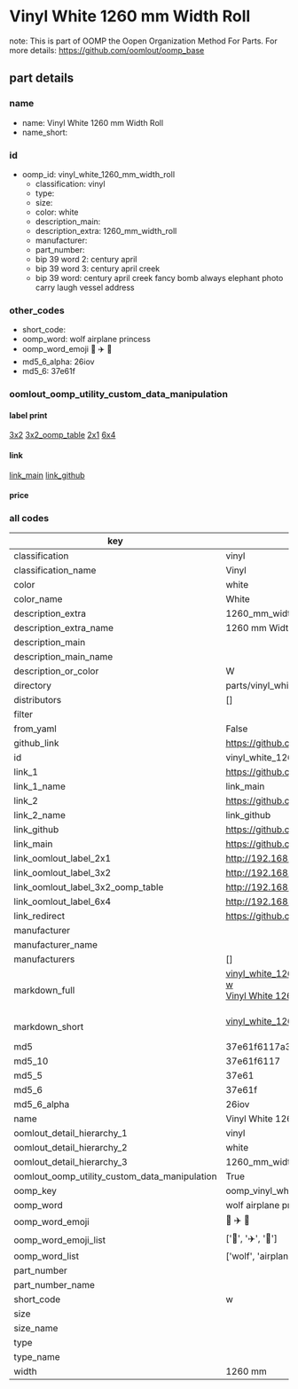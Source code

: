 # Vinyl White 1260 mm Width Roll  

note: This is part of OOMP the Oopen Organization Method For Parts. For more details: https://github.com/oomlout/oomp_base

##  part details
  







### name
* name: Vinyl White 1260 mm Width Roll
* name_short: 
### id
* oomp_id: vinyl_white_1260_mm_width_roll
  * classification: vinyl
  * type: 
  * size: 
  * color: white
  * description_main: 
  * description_extra: 1260_mm_width_roll
  * manufacturer: 
  * part_number: 
  * bip 39 word 2: century april
  * bip 39 word 3: century april creek
  * bip 39 word: century april creek fancy bomb always elephant photo carry laugh vessel address

### other_codes
* short_code: 
* oomp_word: wolf airplane princess
* oomp_word_emoji :wolf: :airplane: :princess:
* md5_6_alpha: 26iov
* md5_6: 37e61f






### oomlout_oomp_utility_custom_data_manipulation
#### label print
[3x2](http://192.168.1.245:1112/?label=oomp%2026iov)
[3x2_oomp_table](http://192.168.1.108:1112/?label=oomp%2026iov)
[2x1](http://192.168.1.242:1112/?label=oomp%2026iov)
[6x4](http://192.168.1.55:1112/?label=oomp%2026iov)    

#### link

[link_main](https://github.com/oomlout/oomlout_oomp_version_1_messy/tree/main/parts/vinyl_white_1260_mm_width_roll) [link_github](https://github.com/oomlout/oomlout_oomp_version_1_messy/tree/main/parts/vinyl_white_1260_mm_width_roll)                             

#### price







### all codes 
| key | value |  
| --- | --- |  
| classification | vinyl |  
| classification_name | Vinyl |  
| color | white |  
| color_name | White |  
| description_extra | 1260_mm_width_roll |  
| description_extra_name | 1260 mm Width Roll |  
| description_main |  |  
| description_main_name |  |  
| description_or_color | W  |  
| directory | parts/vinyl_white_1260_mm_width_roll |  
| distributors | [] |  
| filter |  |  
| from_yaml | False |  
| github_link | https://github.com/oomlout/oomlout_oomp_part_src/tree/main/parts/vinyl_white_1260_mm_width_roll |  
| id | vinyl_white_1260_mm_width_roll |  
| link_1 | https://github.com/oomlout/oomlout_oomp_version_1_messy/tree/main/parts/vinyl_white_1260_mm_width_roll |  
| link_1_name | link_main |  
| link_2 | https://github.com/oomlout/oomlout_oomp_version_1_messy/tree/main/parts/vinyl_white_1260_mm_width_roll |  
| link_2_name | link_github |  
| link_github | https://github.com/oomlout/oomlout_oomp_version_1_messy/tree/main/parts/vinyl_white_1260_mm_width_roll |  
| link_main | https://github.com/oomlout/oomlout_oomp_version_1_messy/tree/main/parts/vinyl_white_1260_mm_width_roll |  
| link_oomlout_label_2x1 | http://192.168.1.242:1112/?label=oomp%2026iov |  
| link_oomlout_label_3x2 | http://192.168.1.245:1112/?label=oomp%2026iov |  
| link_oomlout_label_3x2_oomp_table | http://192.168.1.108:1112/?label=oomp%2026iov |  
| link_oomlout_label_6x4 | http://192.168.1.55:1112/?label=oomp%2026iov |  
| link_redirect | https://github.com/oomlout/oomlout_oomp_version_1_messy/tree/main/parts/vinyl_white_1260_mm_width_roll |  
| manufacturer |  |  
| manufacturer_name |  |  
| manufacturers | [] |  
| markdown_full | [vinyl_white_1260_mm_width_roll](none)<br>[w](none)<br>[Vinyl White 1260 Mm Width Roll](none)<br><br> |  
| markdown_short | [vinyl_white_1260_mm_width_roll](none)<br><br> |  
| md5 | 37e61f6117a3a8f81e0c952e6642b92b |  
| md5_10 | 37e61f6117 |  
| md5_5 | 37e61 |  
| md5_6 | 37e61f |  
| md5_6_alpha | 26iov |  
| name | Vinyl White 1260 mm Width Roll |  
| oomlout_detail_hierarchy_1 | vinyl |  
| oomlout_detail_hierarchy_2 | white |  
| oomlout_detail_hierarchy_3 | 1260_mm_width |  
| oomlout_oomp_utility_custom_data_manipulation | True |  
| oomp_key | oomp_vinyl_white_1260_mm_width_roll |  
| oomp_word | wolf airplane princess |  
| oomp_word_emoji | :wolf: :airplane: :princess: |  
| oomp_word_emoji_list | [':wolf:', ':airplane:', ':princess:'] |  
| oomp_word_list | ['wolf', 'airplane', 'princess'] |  
| part_number |  |  
| part_number_name |  |  
| short_code | w |  
| size |  |  
| size_name |  |  
| type |  |  
| type_name |  |  
| width | 1260 mm |  
